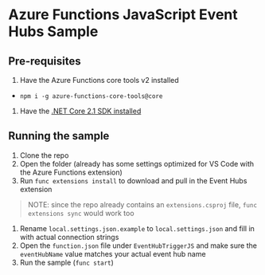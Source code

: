 # Azure Functions JavaScript Event Hubs Sample

## Pre-requisites

1. Have the Azure Functions core tools v2 installed
 - `npm i -g azure-functions-core-tools@core`
1. Have the [.NET Core 2.1 SDK installed](https://www.microsoft.com/net/download)

## Running the sample

1. Clone the repo
1. Open the folder (already has some settings optimized for VS Code with the Azure Functions extension)
1. Run `func extensions install` to download and pull in the Event Hubs extension
 > NOTE: since the repo already contains an `extensions.csproj` file, `func extensions sync` would work too
1. Rename `local.settings.json.example` to `local.settings.json` and fill in with actual connection strings
1. Open the `function.json` file under `EventHubTriggerJS` and make sure the `eventHubName` value matches your actual event hub name
1. Run the sample (`func start`)